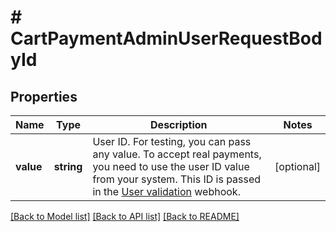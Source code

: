 # # CartPaymentAdminUserRequestBodyId

## Properties

Name | Type | Description | Notes
------------ | ------------- | ------------- | -------------
**value** | **string** | User ID. For testing, you can pass any value. To accept real payments, you need to use the user ID value from your system. This ID is passed in the [User validation](https://developers.xsolla.com/webhooks/operation/user-validation/) webhook. | [optional]

[[Back to Model list]](../../README.md#models) [[Back to API list]](../../README.md#endpoints) [[Back to README]](../../README.md)
